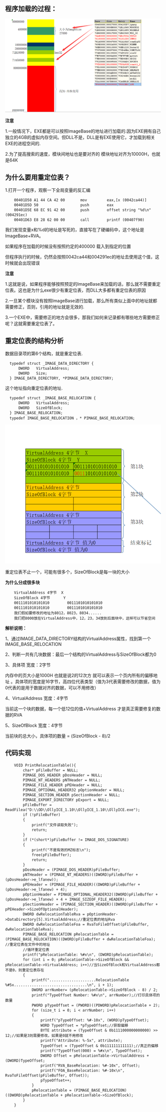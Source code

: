 程序加载的过程：
---

![](https://raw.githubusercontent.com/Whitebird0/tuchuang/main/QQ%E6%88%AA%E5%9B%BE20220203205450.png)

**注意**

1.一般情况下，EXE都是可以按照ImageBase的地址进行加载的.因为EXE拥有自己独立的4GB的虚拟内存空间。但DLL不是，DLL是有EXE使用它，才加载到相关EXE的进程空间的.

2.为了提高搜索的速度，模块间地址也是要对齐的 模块地址对齐为10000H，也就是64K

为什么要用重定位表？
---

1.打开一个程序，观察一下全局变量的反汇编

        00401D58 A1 44 CA 42 00       mov         eax,[x (0042ca44)]			
        00401D5D 50                   push        eax			
        00401D5E 68 EC 91 42 00       push        offset string "%d\n" (004291ec)			
        00401D63 E8 28 62 00 00       call        printf (00407f90)			
			
我们发现变量x和%d的地址是写死的，直接写在了硬编码中，这个地址是 ImageBase+RVA。

如果程序在加载的时候没有按照约定的400000 载入到指定的位置

但程序执行的时候，仍然会按照0042ca44和004291ec的地址去使用这个值，这时候就会出现错误

**注意**

1.这就是说，如果程序能够按照预定的ImageBase来加载的话，那么就不需要重定位表。这也是为什么exe很少有重定位表，而DLL大多都有重定位表的原因

2.一旦某个模块没有按照ImageBase进行加载，那么所有类似上面中的地址就都需要修正，否则，引用的地址就是无效的.

3.一个EXE中，需要修正的地方会很多，那我们如何来记录都有哪些地方需要修正呢？这就需要重定位表了。

重定位表的结构分析
---

数据目录项的第6个结构，就是重定位表.

      typedef struct _IMAGE_DATA_DIRECTORY {					
          DWORD   VirtualAddress;					
          DWORD   Size;					
      } IMAGE_DATA_DIRECTORY, *PIMAGE_DATA_DIRECTORY;					

这个地址指向重定位表的地址.

      typedef struct _IMAGE_BASE_RELOCATION {						
          DWORD   VirtualAddress;						
          DWORD   SizeOfBlock;						
      } IMAGE_BASE_RELOCATION;						
      typedef IMAGE_BASE_RELOCATION ，* PIMAGE_BASE_RELOCATION;						

![](https://raw.githubusercontent.com/Whitebird0/tuchuang/main/QQ%E6%88%AA%E5%9B%BE20220203214110.png)

重定位表不止一个，可能有很多个，SizeOfBlock是每一块的大小

**为什么分成很多块**

        VirtualAddress 4字节  X 			
        SizeOfBlock 4字节		 Y	
        0011101010101010		0011101010101010	
        0011101010101010		0011101010101010	
        我们假如要修改的地址为8012，8023，8034......
        我们把8000放在VirtualAddress中，12，23，34放到后面块中，这样可以节省空间
        
**解析说明：**

1、通过IMAGE_DATA_DIRECTORY结构的VirtualAddress属性，找到第一个IMAGE_BASE_RELOCATION

2、判断一共有几块数据：最后一个结构的VirtualAddress与SizeOfBlock都为0

3、具体项 宽度：2字节

 内存中的页大小是1000H 也就是说2的12次方 就可以表示一个页内所有的偏移地址 。具体项的宽度是16字节，高四位代表类型（值为3代表需要修改的数据，值为0代表的是用于数据对齐的数据，可以不用修改）

4、VirtualAddress 宽度：4字节

当前这一个块的数据，每一个低12位的值+VirtualAddress 才是真正需要修复的数据的RVA

5、SizeOfBlock 宽度：4字节

当前块的总大小，具体项的数量 = (SizeOfBlock - 8)/2 

代码实现
---

		VOID PrintRelocationTable(){
			char* pFileBuffer = NULL;
			PIMAGE_DOS_HEADER pDosHeader = NULL;
			PIMAGE_NT_HEADERS pNTHeader = NULL;
			PIMAGE_FILE_HEADER pPEHeader = NULL;
			PIMAGE_OPTIONAL_HEADER32 pOptionHeader = NULL;
			PIMAGE_SECTION_HEADER pSectionHeader = NULL;
			PIMAGE_EXPORT_DIRECTORY pExport = NULL;
			pFileBuffer = ReadFilea("D:\\OD\\OllyICE_1.10\\OllyICE_1.10\\OllyICE.exe");
			if (!pFileBuffer)
			{
				printf("文件读取失败");
				return;
			}
			if (*(short*)pFileBuffer != IMAGE_DOS_SIGNATURE)
			{
				printf("不是有效的MZ标志\n");
				free(pFileBuffer);
				return;
			}
			pDosHeader = (PIMAGE_DOS_HEADER)pFileBuffer;
			pNTHeader = (PIMAGE_NT_HEADERS)((DWORD)pFileBuffer + (pDosHeader->e_lfanew));
			pPEHeader = (PIMAGE_FILE_HEADER)((DWORD)pFileBuffer + (pDosHeader->e_lfanew) + 4);
			pOptionHeader = PIMAGE_OPTIONAL_HEADER32((DWORD)pFileBuffer + (pDosHeader->e_lfanew) + 4 + IMAGE_SIZEOF_FILE_HEADER);
			pSectionHeader = (PIMAGE_SECTION_HEADER)((DWORD)pFileBuffer + pPEHeader->SizeOfOptionalHeader);
			DWORD dwRelocationTableRva = pOptionHeader->DataDirectory[5].VirtualAddress;//重定位表的地址Rva
			DWORD dwRelocationTableFoa = RvaToFileOffset(pFileBuffer, dwRelocationTableRva);
			PIMAGE_BASE_RELOCATION pRelocationTable = (PIMAGE_BASE_RELOCATION)((DWORD)pFileBuffer + dwRelocationTableFoa);	//重定位表在文件中的地址
			//循环重定位表
			printf("pRelocationTable: %#x\n", (DWORD)pRelocationTable);
			for (int i = 0; pRelocationTable->SizeOfBlock && pRelocationTable->VirtualAddress; i++)//当SizeOfBlock和VirtualAddress都不是0，则重定位表存在
			{
				printf(".....................RelocationTable %#5x.................................\n", i + 1);
				DWORD arrNumber= (pRelocationTable->SizeOfBlock - 8) / 2;
				printf("TypeOffset Number: %#x\n", arrNumber);//打印具体项的数量
				PWORD pTypeOffset = (PWORD)((PDWORD)pRelocationTable + 2);
				for (size_t i = 0; i < arrNumber; i++)
				{
					printf("pTypeOffset: %#-10x", (WORD)pTypeOffset);
					WORD TypeOffset = *pTypeOffset;//获取偏移
					BYTE attribute = (TypeOffset & 0b1111000000000000) >> 12;//如果是3则需要修改，如果是0就不用修改
					printf("Attribute: %-5x", attribute);
					TypeOffset = (TypeOffset & 0b111111111111);//真正的偏移
					printf("TypeOffset(000) = %#x\n", TypeOffset);
					DWORD Offset = pRelocationTable->VirtualAddress + (DWORD)TypeOffset;
					printf("RVA_BaseRelocation: %#-10x", Offset);
					printf("FOA_BaseRelocation: %#-10x\n", RvaToFileOffset(pFileBuffer, Offset));
					pTypeOffset++;
				}
				pRelocationTable = (PIMAGE_BASE_RELOCATION)((DWORD)pRelocationTable + pRelocationTable->SizeOfBlock);
			}
		}

